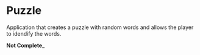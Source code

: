 # Puzzle

Application that creates a puzzle with random words and allows the player to idendify the words.

____________Not Complete_____________
